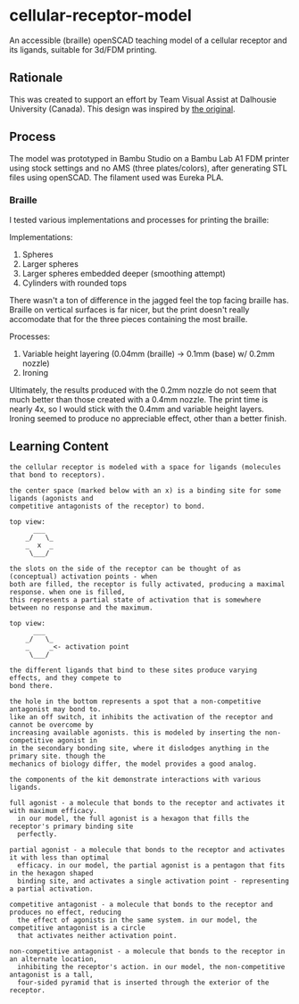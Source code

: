 # cellular-receptor-model

An accessible (braille) openSCAD teaching model of a cellular receptor and its ligands,
suitable for 3d/FDM printing.

## Rationale

This was created to support an effort by Team Visual Assist at Dalhousie University (Canada). This
design was inspired by [the original](https://github.com/FilipKosel/3DDrugReceptor).

## Process

The model was prototyped in Bambu Studio on a Bambu Lab A1 FDM printer using stock settings and no AMS
(three plates/colors), after generating STL files using openSCAD. The filament used was Eureka PLA.

### Braille

I tested various implementations and processes for printing the braille:

Implementations:
1. Spheres
2. Larger spheres
3. Larger spheres embedded deeper (smoothing attempt)
4. Cylinders with rounded tops

There wasn't a ton of difference in the jagged feel the top facing braille has. Braille on vertical
surfaces is far nicer, but the print doesn't really accomodate that for the three pieces containing
the most braille.

Processes:
1. Variable height layering (0.04mm (braille) -> 0.1mm (base) w/ 0.2mm nozzle)
2. Ironing

Ultimately, the results produced with the 0.2mm nozzle do not seem that much better than those
created with a 0.4mm nozzle. The print time is nearly 4x, so I would stick with the 0.4mm
and variable height layers. Ironing seemed to produce no appreciable effect, other than a better
finish.

## Learning Content

```
the cellular receptor is modeled with a space for ligands (molecules that bond to receptors).

the center space (marked below with an x) is a binding site for some ligands (agonists and
competitive antagonists of the receptor) to bond.

top view:
      ___
    _/   \_
    _  x  _    
     \___/

the slots on the side of the receptor can be thought of as (conceptual) activation points - when
both are filled, the receptor is fully activated, producing a maximal response. when one is filled,
this represents a partial state of activation that is somewhere between no response and the maximum.

top view:
      ___
    _/   \_
    _     _<- activation point
     \___/

the different ligands that bind to these sites produce varying effects, and they compete to
bond there.

the hole in the bottom represents a spot that a non-competitive antagonist may bond to.
like an off switch, it inhibits the activation of the receptor and cannot be overcome by
increasing available agonists. this is modeled by inserting the non-competitive agonist in
in the secondary bonding site, where it dislodges anything in the primary site. though the
mechanics of biology differ, the model provides a good analog.
 
the components of the kit demonstrate interactions with various ligands. 

full agonist - a molecule that bonds to the receptor and activates it with maximum efficacy.
  in our model, the full agonist is a hexagon that fills the receptor's primary binding site
  perfectly.

partial agonist - a molecule that bonds to the receptor and activates it with less than optimal
  efficacy. in our model, the partial agonist is a pentagon that fits in the hexagon shaped
  binding site, and activates a single activation point - representing a partial activation.

competitive antagonist - a molecule that bonds to the receptor and produces no effect, reducing
  the effect of agonists in the same system. in our model, the competitive antagonist is a circle
  that activates neither activation point.

non-competitive antagonist - a molecule that bonds to the receptor in an alternate location,
  inhibiting the receptor's action. in our model, the non-competitive antagonist is a tall,
  four-sided pyramid that is inserted through the exterior of the receptor.
```
